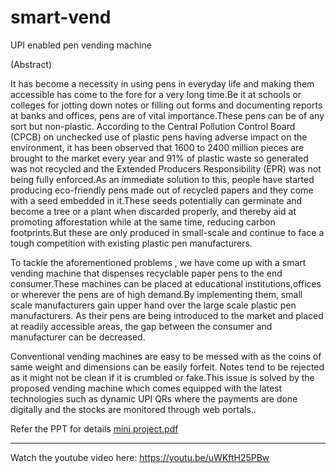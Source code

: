 # smart-vend
UPI enabled pen vending machine  

(Abstract)  

It has become a necessity in using pens in everyday life and making them accessible has come to the fore for a very long time.Be it at schools or colleges for jotting down notes or filling out forms and documenting reports at banks and offices, pens are of vital importance.These pens can be of any sort but non-plastic. According to the Central Pollution Control Board (CPCB) on unchecked use of plastic pens having adverse impact on the environment, it has been observed that 1600 to 2400 million pieces are brought to the market every year and 91% of plastic waste so generated was not recycled and the Extended Producers Responsibility (EPR) was not being fully enforced.As an immediate solution to this, people have started producing eco-friendly pens made out of recycled papers and they come with a seed embedded in it.These seeds potentially can germinate and become a tree or a plant when discarded properly, and thereby aid at promoting afforestation while at the same time, reducing carbon footprints.But these are only produced  in small-scale and continue to face a tough competition with existing plastic pen manufacturers. 

To tackle the aforementioned problems , we have come up with a smart vending machine that dispenses recyclable paper pens to the end consumer.These machines can be placed at educational institutions,offices or wherever the pens are of high demand.By implementing them, small scale manufacturers gain upper hand over the large scale plastic pen manufacturers.  As their pens are being introduced to the market and placed at readily accessible areas, the gap between the consumer and manufacturer can be  decreased.

Conventional vending machines are easy to be messed with as the coins of same weight and dimensions can be easily forfeit. Notes tend to be rejected as it might not be clean if it is crumbled or fake.This issue is solved by the proposed vending machine which comes equipped with the latest technologies such as dynamic UPI QRs  where the payments are done digitally and the stocks are monitored through web portals..

Refer the PPT for details
[mini project.pdf](https://github.com/Shafi852/smart-vend/files/9254866/mini.project.pdf)
____________________________________________________________________________________________________________________

Watch the youtube video here: https://youtu.be/uWKftH25PBw

